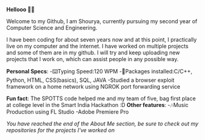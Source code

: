 **Hellooo 👋👋**

Welcome to my Github, I am Shourya, currently pursuing my second year of Computer Science and Engineering.

I have been coding for about seven years now and at this point, I practically live on my computer and the internet. I have worked on multiple projects and some of them are in my github. I will try and keep uploading new projects that I work on, which can assist people in any possible way.

**Personal Specs**:
  -⌨️Typing Speed:120 WPM
  -👾Packages installed:C/C++, Python, HTML, CSS(basics),  SQL, JAVA
  -Studied a browser exploit framework on a home network using NGROK port forwarding service

**Fun fact**: The SPOTTS code helped me and my team of five, bag first place at college level in the Smart India Hackathon :D
**Other features**:
  -🎶Music Production using FL Studio
  -Adobe Premiere Pro

_You have reached the end of the About Me section, be sure to check out my repositories for the projects I've worked on_
